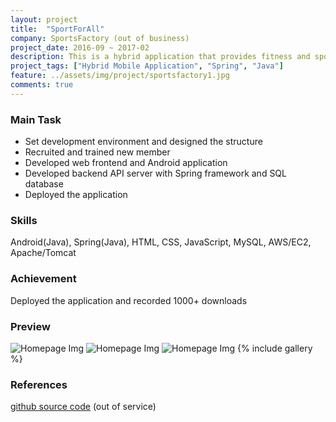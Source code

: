 ```yaml
---
layout: project
title:  "SportForAll"
company: SportsFactory (out of business)
project_date: 2016-09 ~ 2017-02
description: This is a hybrid application that provides fitness and sports information. Five developers participated in this project, and I designed and developed the application structure as a development team leader.
project_tags: ["Hybrid Mobile Application", "Spring", "Java"]
feature: ../assets/img/project/sportsfactory1.jpg
comments: true
---
```


### Main Task
- Set development environment and designed the structure
- Recruited and trained new member
- Developed web frontend and Android application
- Developed backend API server with Spring framework and SQL database
- Deployed the application

### Skills
Android(Java), Spring(Java), HTML, CSS, JavaScript, MySQL, AWS/EC2, Apache/Tomcat

### Achievement
Deployed the application and recorded 1000+ downloads

### Preview
![Homepage Img](../assets/img/project/sportsfactory2.png)
![Homepage Img](../assets/img/project/sportsfactory3.png)
![Homepage Img](../assets/img/project/sportsfactory4.png)
{% include gallery %}

### References
[github source code](https://github.com/hlee118/SportForAll) (out of service)
